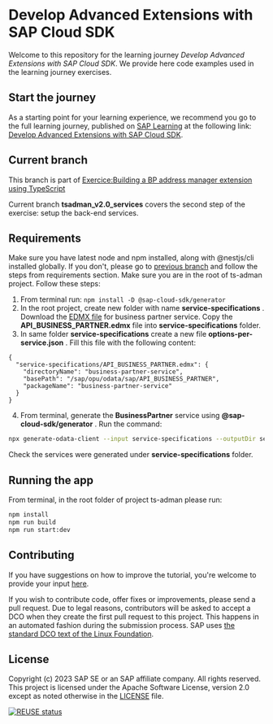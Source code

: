 # Develop Advanced Extensions with SAP Cloud SDK

Welcome to this repository for the learning journey _Develop Advanced Extensions with SAP Cloud SDK_. We provide here code examples used in the learning journey exercises.

## Start the journey

As a starting point for your learning experience, we recommend you go to the full learning journey, published on [SAP Learning](https://learning.sap.com) at the following link: [Develop Advanced Extensions with SAP Cloud SDK](https://learning.sap.com/learning-journey/develop-advanced-extensions-with-sap-cloud-sdk).

## Current branch

This branch is part of [Exercice:Building a BP address manager extension using TypeScript](https://learning.sap.com/learning-journey/develop-advanced-extensions-with-sap-cloud-sdk/exercise-building-a-bp-address-manager-extension-using-typescript_a3b13216-a20d-407c-9469-157628546623)

Current branch **tsadman_v2.0_services** covers the second step of the exercise: setup the back-end services.

## Requirements

Make sure you have latest node and npm installed, along with @nestjs/cli installed globally. If you don't, please go to [previous branch](https://github.com/SAP-samples/cloud-sdk-learning-journey/tree/tsadman_v1.0_hello) and follow the steps from requirements section.
Make sure you are in the root of ts-adman project. Follow these steps:

1. From terminal run: `npm install -D @sap-cloud-sdk/generator`
2. In the root project, create new folder with name **service-specifications** . Download the [EDMX file](https://api.sap.com/api/API_BUSINESS_PARTNER/overview) for business partner service. Copy the **API_BUSINESS_PARTNER.edmx** file into **service-specifications** folder.
3. In same folder **service-specifications** create a new file **options-per-service.json** . Fill this file with the following content:

```
{
  "service-specifications/API_BUSINESS_PARTNER.edmx": {
    "directoryName": "business-partner-service",
    "basePath": "/sap/opu/odata/sap/API_BUSINESS_PARTNER",
    "packageName": "business-partner-service"
  }
}
```

4. From terminal, generate the **BusinessPartner** service using **@sap-cloud-sdk/generator** . Run the command:

```sh
npx generate-odata-client --input service-specifications --outputDir services --optionsPerService service-specifications/options-per-service.json
```

Check the services were generated under **service-specifications** folder.

## Running the app

From terminal, in the root folder of project ts-adman please run:

```sh
npm install
npm run build
npm run start:dev
```

## Contributing

If you have suggestions on how to improve the tutorial, you're welcome to provide your input [here](https://github.com/SAP-samples/cloud-sdk-learning-journey/issues).

If you wish to contribute code, offer fixes or improvements, please send a pull request. Due to legal reasons, contributors will be asked to accept a DCO when they create the first pull request to this project. This happens in an automated fashion during the submission process. SAP uses [the standard DCO text of the Linux Foundation](https://developercertificate.org/).

## License

Copyright (c) 2023 SAP SE or an SAP affiliate company. All rights reserved. This project is licensed under the Apache Software License, version 2.0 except as noted otherwise in the [LICENSE](LICENSE) file.

[![REUSE status](https://api.reuse.software/badge/github.com/SAP-samples/cloud-sdk-learning-journey)](https://api.reuse.software/info/github.com/SAP-samples/cloud-sdk-learning-journey)
